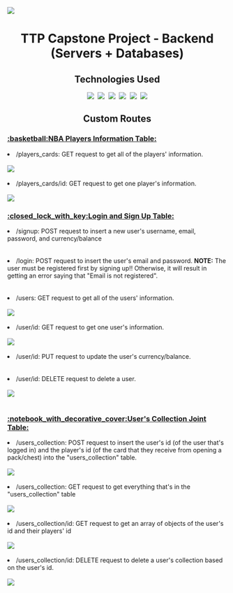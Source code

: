 <a href="https://ttp-capstone-project-backend.herokuapp.com/"> <img src="https://img.shields.io/website-up-down-blue-red/http/monip.org.svg"/> </a>

<h1 align="center"> TTP Capstone Project - Backend (Servers + Databases) </h1>

<h2 align="center">  Technologies Used  </h3>
<div align="center">
  <kbd> <img src="https://img.shields.io/badge/javascript-%23323330.svg?style=for-the-badge&logo=javascript&logoColor=%23F7DF1E" /> </kbd>
  <kbd> <img src="https://img.shields.io/badge/node.js-6DA55F?style=for-the-badge&logo=node.js&logoColor=white" /> </kbd>
  <kbd> <img src="https://img.shields.io/badge/express.js-%23404d59.svg?style=for-the-badge&logo=express&logoColor=%2361DAFB" /> </kbd>
  <kbd> <img src="https://img.shields.io/badge/postgres-%23316192.svg?style=for-the-badge&logo=postgresql&logoColor=white" /> </kbd>
  <kbd> <img src="https://img.shields.io/badge/Postman-FF6C37?style=for-the-badge&logo=postman&logoColor=white" /> </kbd>
  <kbd> <a href="https://ttp-capstone-project-backend.herokuapp.com/"> <img src="https://img.shields.io/badge/Deployed%20on%20Heroku-430098?style=for-the-badge&logo=heroku&logoColor=white" /> </a> </kbd>
</div>

<h2 align="center"> Custom Routes </h2>
  <div>
      <h3> <ins>:basketball:NBA Players Information Table:</ins> </h3>
      <li>/players_cards: GET request to get all of the players' information.</li>
      <br/>
      <img src="https://user-images.githubusercontent.com/59656591/156496571-ef59e681-c33c-4d5b-aaea-06977b14556f.PNG">
      <br/>
      <br/>
      <li>/players_cards/id: GET request to get one player's information.</li>
      <br/>
      <img src="https://user-images.githubusercontent.com/59656591/156496724-44cc32b5-5b9b-4645-92c6-b078ffa4cde5.PNG">
  </div>
    
  <div>
      <h3> <ins>:closed_lock_with_key:Login and Sign Up Table:</ins> </h3>
      <li>/signup: POST request to insert a new user's username, email, password, and currency/balance</li>
      <br/>
      <img src="">
      <br/>
      <br/>
      <li>/login: POST request to insert the user's email and password. <strong>NOTE:</strong> The user must be registered first by signing up!! Otherwise, it will result in getting an error saying that "Email is not registered". </li>
      <br/>
      <img src="">
      <br/>
      <br/>
      <li>/users: GET request to get all of the users' information.</li>
      <br/>
      <img src="https://user-images.githubusercontent.com/59656591/156502469-e7a210dd-999c-41b2-8235-0ff94ba1e118.PNG">
      <br/>
      <br/>
      <li>/user/id: GET request to get one user's information.</li>
      <br/>
      <img src="https://user-images.githubusercontent.com/59656591/156502606-e778a218-052f-4aa9-b3c6-b6262c7ecb4e.PNG">
      <br/>
      <br/>
      <li>/user/id: PUT request to update the user's currency/balance.</li>
      <br/>
      <img src="">
      <br/>
      <br/>
      <li>/user/id: DELETE request to delete a user.</li>
      <br/>
      <img src="https://user-images.githubusercontent.com/59656591/156502682-f7cfcd89-22b9-476f-894b-8bfaf902ac82.PNG">
      <br/>
      <br/>
  </div>

  <div>
      <h3> <ins>:notebook_with_decorative_cover:User's Collection Joint Table:</ins> </h3>
      <li>/users_collection: POST request to insert the user's id (of the user that's logged in) and the player's id (of the card that they receive from opening a pack/chest) into the "users_collection" table.</li>
      <br/>
      <img src="https://user-images.githubusercontent.com/59656591/156501897-94cff0a7-0435-41c9-aedd-771526ce7fae.PNG">
      <br/>
      <br/>
      <li>/users_collection: GET request to get everything that's in the "users_collection" table</li>
      <br/>
      <img src="https://user-images.githubusercontent.com/59656591/156501113-cd367263-2925-41af-abca-244a10cf8fc5.PNG">
      <br/>
      <br/>
      <li>/users_collection/id: GET request to get an array of objects of the user's id and their players' id</li>
      <br/>
      <img src="https://user-images.githubusercontent.com/59656591/156501296-8ba98300-b8de-4513-9024-3689550906a9.PNG">
      <br/>
      <br/>
      <li>/users_collection/id: DELETE request to delete a user's collection based on the user's id.</li>
      <br/>
      <img src="https://user-images.githubusercontent.com/59656591/156501423-d5ead75b-55db-45ee-800d-efb2abe6ac3b.PNG">
  </div>
